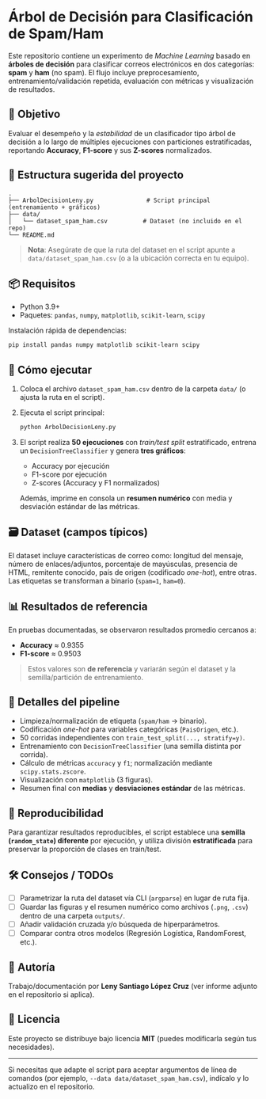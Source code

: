 # Árbol de Decisión para Clasificación de Spam/Ham

Este repositorio contiene un experimento de *Machine Learning* basado en **árboles de decisión** para clasificar correos electrónicos en dos categorías: **spam** y **ham** (no spam). El flujo incluye preprocesamiento, entrenamiento/validación repetida, evaluación con métricas y visualización de resultados.

## 🧠 Objetivo
Evaluar el desempeño y la *estabilidad* de un clasificador tipo árbol de decisión a lo largo de múltiples ejecuciones con particiones estratificadas, reportando **Accuracy**, **F1-score** y sus **Z-scores** normalizados.

## 📂 Estructura sugerida del proyecto
```
.
├── ArbolDecisionLeny.py               # Script principal (entrenamiento + gráficos)
├── data/
│   └── dataset_spam_ham.csv          # Dataset (no incluido en el repo)
└── README.md
```

> **Nota**: Asegúrate de que la ruta del dataset en el script apunte a `data/dataset_spam_ham.csv` (o a la ubicación correcta en tu equipo).

## 📦 Requisitos
- Python 3.9+
- Paquetes: `pandas`, `numpy`, `matplotlib`, `scikit-learn`, `scipy`

Instalación rápida de dependencias:
```bash
pip install pandas numpy matplotlib scikit-learn scipy
```

## 🚀 Cómo ejecutar
1. Coloca el archivo `dataset_spam_ham.csv` dentro de la carpeta `data/` (o ajusta la ruta en el script).
2. Ejecuta el script principal:
   ```bash
   python ArbolDecisionLeny.py
   ```
3. El script realiza **50 ejecuciones** con *train/test split* estratificado, entrena un `DecisionTreeClassifier` y genera **tres gráficos**:
   - Accuracy por ejecución
   - F1-score por ejecución
   - Z-scores (Accuracy y F1 normalizados)
   
   Además, imprime en consola un **resumen numérico** con media y desviación estándar de las métricas.

## 🗃️ Dataset (campos típicos)
El dataset incluye características de correo como: longitud del mensaje, número de enlaces/adjuntos, porcentaje de mayúsculas, presencia de HTML, remitente conocido, país de origen (codificado *one-hot*), entre otras. Las etiquetas se transforman a binario (`spam=1`, `ham=0`).

## 📊 Resultados de referencia
En pruebas documentadas, se observaron resultados promedio cercanos a:
- **Accuracy** ≈ 0.9355
- **F1-score** ≈ 0.9503

> Estos valores son **de referencia** y variarán según el dataset y la semilla/partición de entrenamiento.

## 🧩 Detalles del pipeline
- Limpieza/normalización de etiqueta (`spam/ham` → binario).
- Codificación *one-hot* para variables categóricas (`PaisOrigen`, etc.).
- 50 corridas independientes con `train_test_split(..., stratify=y)`.
- Entrenamiento con `DecisionTreeClassifier` (una semilla distinta por corrida).
- Cálculo de métricas `accuracy` y `f1`; normalización mediante `scipy.stats.zscore`.
- Visualización con `matplotlib` (3 figuras).
- Resumen final con **medias** y **desviaciones estándar** de las métricas.

## 🧪 Reproducibilidad
Para garantizar resultados reproducibles, el script establece una **semilla (`random_state`) diferente** por ejecución, y utiliza división **estratificada** para preservar la proporción de clases en train/test.

## 🛠️ Consejos / TODOs
- [ ] Parametrizar la ruta del dataset vía CLI (`argparse`) en lugar de ruta fija.
- [ ] Guardar las figuras y el resumen numérico como archivos (`.png`, `.csv`) dentro de una carpeta `outputs/`.
- [ ] Añadir validación cruzada y/o búsqueda de hiperparámetros.
- [ ] Comparar contra otros modelos (Regresión Logística, RandomForest, etc.).

## 👤 Autoría
Trabajo/documentación por **Leny Santiago López Cruz** (ver informe adjunto en el repositorio si aplica).

## 📄 Licencia
Este proyecto se distribuye bajo licencia **MIT** (puedes modificarla según tus necesidades).

---

Si necesitas que adapte el script para aceptar argumentos de línea de comandos (por ejemplo, `--data data/dataset_spam_ham.csv`), indícalo y lo actualizo en el repositorio.
